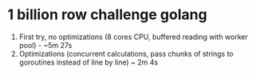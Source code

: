 # 1 billion row challenge golang


1. First try, no optimizations (8 cores CPU, buffered reading with worker pool) - ~5m 27s
2. Optimizations (concurrent calculations, pass chunks of strings to goroutines instead of line by line) ~ 2m 4s